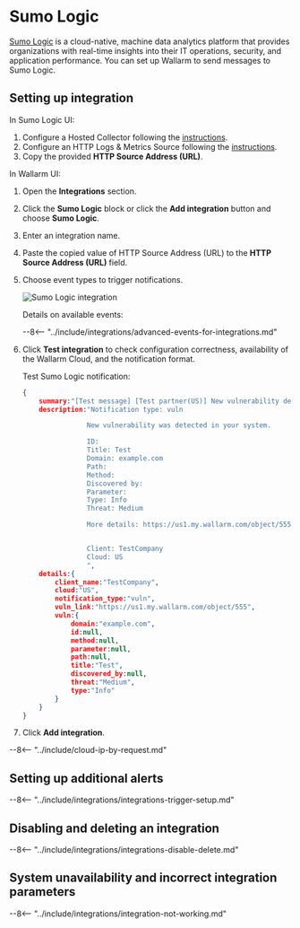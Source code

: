 # Sumo Logic

[Sumo Logic](https://www.sumologic.com/) is a cloud-native, machine data analytics platform that provides organizations with real-time insights into their IT operations, security, and application performance.  You can set up Wallarm to send messages to Sumo Logic.

## Setting up integration

In Sumo Logic UI:

1. Configure a Hosted Collector following the [instructions](https://help.sumologic.com/03Send-Data/Hosted-Collectors/Configure-a-Hosted-Collector).
2. Configure an HTTP Logs & Metrics Source following the [instructions](https://help.sumologic.com/03Send-Data/Sources/02Sources-for-Hosted-Collectors/HTTP-Source).
3. Copy the provided **HTTP Source Address (URL)**.

In Wallarm UI:

1. Open the **Integrations** section.
1. Click the **Sumo Logic** block or click the **Add integration** button and choose **Sumo Logic**.
1. Enter an integration name.
1. Paste the copied value of HTTP Source Address (URL) to the **HTTP Source Address (URL)** field.
1. Choose event types to trigger notifications.

    ![Sumo Logic integration](../../../images/user-guides/settings/integrations/add-sumologic-integration.png)

    Details on available events:

    --8<-- "../include/integrations/advanced-events-for-integrations.md"

1. Click **Test integration** to check configuration correctness, availability of the Wallarm Cloud, and the notification format.

    Test Sumo Logic notification:

    ```json
    {
        summary:"[Test message] [Test partner(US)] New vulnerability detected",
        description:"Notification type: vuln

                    New vulnerability was detected in your system.

                    ID: 
                    Title: Test
                    Domain: example.com
                    Path: 
                    Method: 
                    Discovered by: 
                    Parameter: 
                    Type: Info
                    Threat: Medium

                    More details: https://us1.my.wallarm.com/object/555


                    Client: TestCompany
                    Cloud: US
                    ",
        details:{
            client_name:"TestCompany",
            cloud:"US",
            notification_type:"vuln",
            vuln_link:"https://us1.my.wallarm.com/object/555",
            vuln:{
                domain:"example.com",
                id:null,
                method:null,
                parameter:null,
                path:null,
                title:"Test",
                discovered_by:null,
                threat:"Medium",
                type:"Info"
            }
        }
    }
    ```

1. Click **Add integration**.

--8<-- "../include/cloud-ip-by-request.md"

## Setting up additional alerts

--8<-- "../include/integrations/integrations-trigger-setup.md"

## Disabling and deleting an integration

--8<-- "../include/integrations/integrations-disable-delete.md"

## System unavailability and incorrect integration parameters

--8<-- "../include/integrations/integration-not-working.md"
